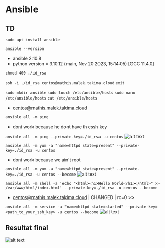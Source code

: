# Ansible

## TD

```sudo apt install ansible```

```ansible --version```

  - ansible 2.10.8
  - python version = 3.10.12 (main, Nov 20 2023, 15:14:05) [GCC 11.4.0]

```chmod 400 ./id_rsa ```

```ssh -i ./id_rsa centos@mathis.malek.takima.cloud```
```exit```

```sudo mkdir ansible```
```sudo touch /etc/ansible/hosts```
```sudo nano /etc/ansible/hosts``` 
```cat /etc/ansible/hosts```
- centos@mathis.malek.takima.cloud

```ansible all -m ping```
- dont work because he dont have th essh key

```ansible all -m ping --private-key=./id_rsa -u centos```
![alt text](img/image.png)

```ansible all -m yum -a "name=httpd state=present" --private-key=./id_rsa -u centos```
- dont work because we ain't root

```ansible all -m yum -a "name=httpd state=present" --private-key=./id_rsa -u centos --become```
![alt text](img/image1.png)

```ansible all -m shell -a 'echo "<html><h1>Hello World</h1></html>" >> /var/www/html/index.html' --private-key=./id_rsa -u centos --become```
- centos@mathis.malek.takima.cloud | CHANGED | rc=0 >>

```ansible all -m service -a "name=httpd state=started" --private-key=<path_to_your_ssh_key> -u centos --become```
![alt text](img/image2.png)

## Resultat final

![alt text](img/image3.png)
